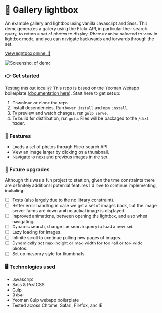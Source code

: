 # 📸 Gallery lightbox
An example gallery and lightbox using vanilla Javascript and Sass. This demo generates a gallery using the Flickr API, in particular their search query, to return a set of photos to display. Photos can be selected to view in lightbox mode, and you can navigate backwards and forwards through the set.

[View lightbox online. 👀](http://static.trishang.com/sl/)

![Screenshot of demo](http://static.trishang.com/sl/screenshot-lightbox.jpg "Screenshot of lightbox demo")

### 👉 Get started
Testing this out locally? This repo is based on the Yeoman Webapp boilerplate ([documentation here](https://github.com/yeoman/generator-webapp/blob/master/docs/README.md)). Start here to get set up:
1. Download or clone the repo.
2. Install dependencies. Run `bower install` and `npm install`.
3. To preview and watch changes, run `gulp serve`.
4. To build for distribution, run `gulp`. Files will be packaged to the `/dist` folder.

### 🌟 Features
- Loads a set of photos through Flickr search API.
- View an image larger by clicking on a thumbnail.
- Navigate to next and previous images in the set.

### 🚀 Future upgrades
Although this was a fun project to start on, given the time constraints there are definitely additional potential features I'd love to continue implementing, including:
- [ ] Tests (also largely due to the no library constraint).
- [ ] Better error handling in case we get a set of images back, but the image server farms are down and no actual image is displayed.
- [ ] Improved animations, between opening the lightbox, and also when navigating.
- [ ] Dynamic search, change the search query to load a new set.
- [ ] Lazy loading for images.
- [ ] Infinite scroll to continue pulling new pages of images.
- [ ] Dynamically set max-height or max-width for too-tall or too-wide photos.
- [ ] Set up masonry style for thumbnails.

### 🖥 Technologies used
- Javascript
- Sass & PostCSS
- Gulp
- Babel
- Yeoman Gulp webapp boilerplate
- Tested across Chrome, Safari, Firefox, and IE
